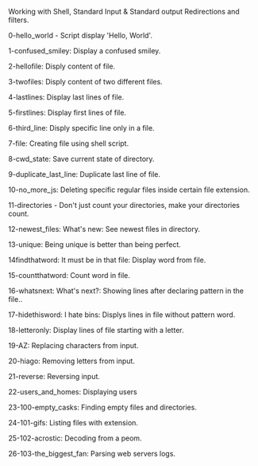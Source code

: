 Working with Shell, Standard Input & Standard output Redirections and filters.

0-hello_world - Script display 'Hello, World'.

1-confused_smiley: Display a confused smiley.

2-hellofile: Disply content of file.

3-twofiles: Disply content of two different files.

4-lastlines: Display last lines of file.

5-firstlines: Display first lines of file.

6-third_line: Disply specific line only in a file.

7-file: Creating file using shell script.

8-cwd_state: Save current state of directory.

9-duplicate_last_line: Duplicate last line of file.

10-no_more_js: Deleting specific regular files inside certain file extension.

11-directories - Don't just count your directories, make your directories count.

12-newest_files: What's new: See newest files in directory.

13-unique: Being unique is better than being perfect.

14findthatword: It must be in that file: Display word from file.

15-countthatword: Count word in file.

16-whatsnext: What's next?: Showing lines after declaring pattern in the file..

17-hidethisword: I hate bins: Displys lines in file without pattern word.

18-letteronly: Display lines of file starting with a letter.

19-AZ: Replacing characters from input.

20-hiago: Removing letters from input.

21-reverse: Reversing input.

22-users_and_homes: Displaying users

23-100-empty_casks: Finding empty files and directories.

24-101-gifs: Listing files with extension.

25-102-acrostic: Decoding from a peom.

26-103-the_biggest_fan: Parsing web servers logs.
